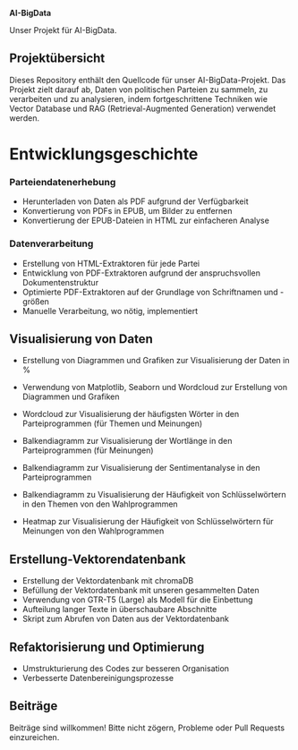 **AI-BigData**

Unser Projekt für AI-BigData.


## **Projektübersicht**

Dieses Repository enthält den Quellcode für unser AI-BigData-Projekt. Das Projekt zielt darauf ab, Daten von politischen Parteien zu sammeln, zu verarbeiten und zu analysieren, indem fortgeschrittene Techniken wie Vector Database und RAG (Retrieval-Augmented Generation) verwendet werden.



# **Entwicklungsgeschichte**

### **Parteiendatenerhebung**

- Herunterladen von Daten als PDF aufgrund der Verfügbarkeit
- Konvertierung von PDFs in EPUB, um Bilder zu entfernen
- Konvertierung der EPUB-Dateien in HTML zur einfacheren Analyse

### **Datenverarbeitung**

- Erstellung von HTML-Extraktoren für jede Partei
- Entwicklung von PDF-Extraktoren aufgrund der anspruchsvollen Dokumentenstruktur
- Optimierte PDF-Extraktoren auf der Grundlage von Schriftnamen und -größen
- Manuelle Verarbeitung, wo nötig, implementiert

## **Visualisierung von Daten**

- Erstellung von Diagrammen und Grafiken zur Visualisierung der Daten in % 
- Verwendung von Matplotlib, Seaborn und Wordcloud zur Erstellung von Diagrammen und Grafiken

- Wordcloud zur Visualisierung der häufigsten Wörter in den Parteiprogrammen (für Themen und Meinungen)
- Balkendiagramm zur Visualisierung der Wortlänge in den Parteiprogrammen (für Meinungen)
- Balkendiagramm zur Visualisierung der Sentimentanalyse in den Parteiprogrammen 
- Balkendiagramm zu Visualisierung der Häufigkeit von Schlüsselwörtern in den Themen von den Wahlprogrammen
- Heatmap zur Visualisierung der Häufigkeit von Schlüsselwörtern für Meinungen von den Wahlprogrammen

## **Erstellung-Vektorendatenbank**

- Erstellung der Vektordatenbank mit chromaDB
- Befüllung der Vektordatenbank mit unseren gesammelten Daten
- Verwendung von GTR-T5 (Large) als Modell für die Einbettung
- Aufteilung langer Texte in überschaubare Abschnitte
- Skript zum Abrufen von Daten aus der Vektordatenbank

## **Refaktorisierung und Optimierung**
- Umstrukturierung des Codes zur besseren Organisation
- Verbesserte Datenbereinigungsprozesse


## **Beiträge**

Beiträge sind willkommen! Bitte nicht zögern, Probleme oder Pull Requests einzureichen.

